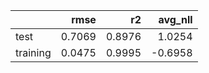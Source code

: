 |          |   rmse |     r2 |   avg_nll |
|:---------|-------:|-------:|----------:|
| test     | 0.7069 | 0.8976 |    1.0254 |
| training | 0.0475 | 0.9995 |   -0.6958 |